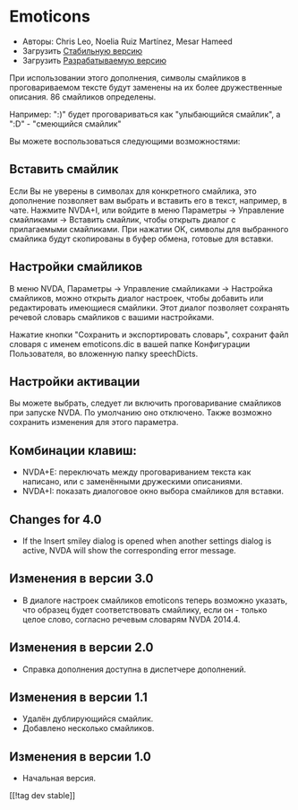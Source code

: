 # Emoticons #

* Авторы: Chris Leo, Noelia Ruiz Martínez, Mesar Hameed
* Загрузить [Стабильную версию][1]
* Загрузить [Разрабатываемую версию][2]

При использовании этого дополнения, символы смайликов в проговариваемом
тексте будут заменены на их более дружественные описания. 86 смайликов
определены.

Например: ":)" будет проговариваться как "улыбающийся смайлик", а ":D" -
"смеющийся смайлик"

Вы можете воспользоваться следующими возможностями:

## Вставить смайлик ##

Если Вы не уверены в символах для конкретного смайлика, это дополнение позволяет вам выбрать и вставить его в текст, например, в чате.
Нажмите NVDA+I, или войдите в меню Параметры -> Управление смайликами -> Вставить смайлик, чтобы открыть диалог 
с прилагаемыми смайликами.
При нажатии ОК, символы для выбранного смайлика будут скопированы в буфер обмена, готовые для вставки.


## Настройки смайликов ##

В меню NVDA, Параметры -> Управление смайликами -> Настройка смайликов, можно открыть диалог настроек, чтобы добавить или редактировать имеющиеся смайлики.
Этот диалог позволяет сохранять речевой словарь смайликов с вашими настройками.

Нажатие кнопки "Сохранить и экспортировать словарь", сохранит файл словаря с
именем emoticons.dic в вашей папке Конфигурации Пользователя, во вложенную
папку speechDicts.


## Настройки активации ##

Вы можете выбрать, следует ли включить проговаривание смайликов при запуске
NVDA. По умолчанию оно отключено. Также возможно сохранить изменения для
этого параметра.

## Комбинации клавиш: ##

*	NVDA+E: переключать между проговариванием текста как написано, или с
  заменёнными дружескими описаниями.
*	NVDA+I: показать диалоговое окно выбора смайликов для вставки.


## Changes for 4.0 ##

* If the Insert smiley dialog is opened when another settings dialog is
  active, NVDA will show the corresponding error message.


## Изменения в версии 3.0 ##

* В диалоге настроек смайликов emoticons теперь возможно указать, что
  образец будет соответствовать смайлику, если он - только целое слово,
  согласно речевым словарям NVDA 2014.4.


## Изменения в версии 2.0 ##

* Справка дополнения доступна в диспетчере дополнений.


## Изменения в версии 1.1 ##

* Удалён дублирующийся смайлик.
* Добавлено несколько смайликов.

## Изменения в версии 1.0 ##

* Начальная версия.

[[!tag dev stable]]

[1]: http://addons.nvda-project.org/files/get.php?file=emo

[2]: http://addons.nvda-project.org/files/get.php?file=emo-dev
